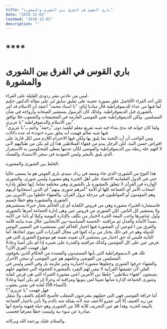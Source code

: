 ```yaml
---
title: "باري القوس في الفرق بين الشورى والمشورة"
date: "2018-12-02"
lastmod: "2018-12-02"
description: ""
---
```

# ****

# **باري القوس في الفرق بين الشورى والمشورة**

ليس من عادتي نشر ردودي القليلة على القراء.   
لكن أحد القراء الأفاضل علق بصورة عجيبة على تعليق سابق لي على مقالة الدكتور حكيم لما فيها من عداء للديموقراطية قال مناديا إياي: “يا استاذ محمد” أعتقد أن الاسلام قد أمر بالشورى قبل الديموقراطية. ولذلك كان الرسول يستشير الصحابة وأزواجه في شأن المسلمين. ولكن الديموقراطية تعني الفوضى العارمة في المجتمعات والشعوب فلا توافق بين الاسلام والديموقراطية “يا عزيزي”.  
ولما كان جوابه قد بدئ بنداء فيه شبه تقريع معلم لتلميذ دون “رحمة” وخُتم بـ”يا عزيزي” فيها شبه تعالم فهمت أنه يعلق بنبرة «تودد» له عدة دلالات.   
ومن الواجب أن أرد التحية بما يليق بها ولكن فيها الاحترام اللازم مني لكل قارئ على افتراض حسن النية. لكن الرجل يبدو من فقهاء السلاطين هذا إن لم يكن من طباليهم لأني لا أفهم علة ربطه بين الديموقراطية والفوضى لكأن عدمها يعطي للمحكومين به الاستقرار الذي يليق بالبشر وليس العبودية في سجن الاستبداد والفساد.

الخلط بين الشورى والمشورة.

هذا النوع من الشورى-الذي جاء وصفه في ردك سيدي باري القوس هو ما يسمى حاليا حتى في الدول العلمانية الاعتماد على أهل الخبرة وهو مشورة وليس شورى. والشورى الواردة في القرآن لا تتعلق بالمشورة بل بالشورى وهي مختلفة تماما. إنها تتعلق بإدارة أصحاب الأمر أي الجماعة كلها أو الأمة “أمرهم شورى بينهم” أي الذين استجابوا لربهم وهم المؤمنون أو المواطنون في مرحلة نزول القرآن. والفقهاء خلطوا بين الأمرين بين الشورى والمشورة وهو خطأ جسيم.  
فاستشارة الخبراء مشورة وهي من فروض الكفاية أي إن الحاكم يختار خبراء يستشيرهم ولا يستشير كل الناس. لكن الشورى من فروض عين وهي إدارة الجماعة أمرها بالشورى وأول عناصرها واجب البيعة الحرة لاختيار من يكلف بالإدارة اليومية وكيلا أو نائبا عن الأمة بمبدأ الأمانة والعدل ثم مراقبته -الحسبة السياسية-بين الانتخابين خلال مدة نيابته للأمة.  
والفرق بين ا لنوعين أن المشورة فيها اختيار الحاكم لمن يستشيره في التسيير اليومي للدولة وهو حر في ذلك يختار من يراه كفؤا في مجال القرارات التي ينوي اتخاذها. أما الثانية فليس له حق اختيار من يستشير لأن تعيينه نفسه هو موضوع الشورى التي هي فرض عين على كل المؤمنين وكذلك مراقبته والقدرة على تغييره إذا لم يكن أمينا وعادلا.   
فهل فهمت الفرق الآن؟   
تلك هي الـديموقراطية التي يأبها المستبدون والفسدة من الحكام الذين يخوفون المسلمين من الفوضى وحكمهم هو عين الفوضى أو سجن الأحرار.  
والفقهاء حرفوا الشورى وجعلوها مشورة اختيارية وغير ملزمة بل وفي السر وليس في العلن لأن حقيقتها القرآنية لا تبقي لهم التفرد بالمشورة الخجولة التي جعلتهم جلهم يصبحون “فقهاء سلاطين” خلطا بين الأمرين أعني مشورة الخبراء التي هي فرض كفاية وشورى الجماعة لإدارة شأنها تعيينا لمن ينوبها ومراقبة له وعزلا إن لم يكن أمينا وعادلا (النساء 58) لغاية في نفس يعقوب.  
فهل فهمت “يا عزيزي”؟   
أما خرافة الفوضى فهي التي جعلتهم يشرعنون المتغلب فأصبح الحكم بالعنف ولا ينتقل من زيد العنيف إلا إلى عمرو الأعنف منه لأنه يفتكه منه بالدم ولا يأتي باختيار الجماعة بالبيعة الحرة. وهذا هو عين التحريف للآية 38 من الشورى وهو حيلة فقهية واضح أنها صادرة عن سوء نية وليست خطأ معرفيا فحسب.

والسلام عليك ورحمة الله وبركاته.

###